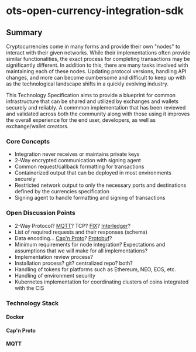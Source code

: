 # ots-open-currency-integration-sdk

## Summary

Cryptocurrencies come in many forms and provide their own "nodes" to interact with their given networks. While their implementations often provide similar functionalities, the exact process for completing transactions may be significantly different. In addition to this, there are many tasks involved with maintaining each of these nodes. Updating protocol versions, handling API changes, and more can become cumbersome and difficult to keep up with as the technological landscape shifts in a quickly evolving industry.

This Technology Specification aims to provide a blueprint for common infrastructure that can be shared and utilized by exchanges and wallets securely and reliably. A commmon implementation that has been reviewed and validated across both the community along with those using it improves the overall experience for the end user, developers, as well as exchange/wallet creators.

### Core Concepts

* Integration never receives or maintains private keys
* 2-Way encrypted communication with signing agent
* Common request/callback formatting for transactions
* Containerized output that can be deployed in most environments securely
* Restricted network output to only the necessary ports and destinations defined by the currencies specification
* Signing agent to handle formatting and signing of transactions

### Open Discussion Points

* 2-Way Protocol? [MQTT](http://mqtt.org/)? TCP? [FIX](https://www.fixtrading.org/standards/)? [Interledger](https://interledger.org/)?
* List of required requests and their responses (schema)
* Data encoding... [Cap'n Proto](https://capnproto.org/)? [Protobuf](https://developers.google.com/protocol-buffers/)?
* Minimum requirements for node integration? Expectations and assumptions that we will make for all implementations?
* Implementation review process?
* Installation process? git? centralized repo? both?
* Handling of tokens for platforms such as Ethereum, NEO, EOS, etc.
* Handling of environment security
* Kubernetes implementation for coordinating clusters of coins integrated with the CIS

### Technology Stack

#### Docker

#### Cap'n Proto

#### MQTT
